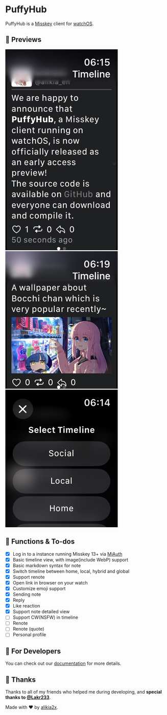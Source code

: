 # PuffyHub

PuffyHub is a [Misskey](https://misskey-hub.net) client for [watchOS](https://www.apple.com/watchos/).

## 👀 Previews

![Plain Post](./Resources/Assets/Post.png)
![Post with image](./Resources/Assets/ImagePost.png)
![Timeline selector](./Resources/Assets/TimelineSelect.png)

## 🌟 Functions & To-dos

- [x] Log in to a instance running Misskey 13+ via [MiAuth](https://misskey-hub.net/ja/docs/for-developers/api/token/miauth/)
- [x] Basic timeline view, with image(include WebP) support
- [x] Basic markdown syntax for note
- [x] Switch timeline between home, local, hybrid and global
- [x] Support renote
- [x] Open link in browser on your watch
- [x] Customize emoji support
- [x] Sending note
- [x] Reply
- [x] Like reaction
- [x] Support note detailed view
- [ ] Support CW(NSFW) in timeline
- [ ] Renote
- [ ] Renote (quote)
- [ ] Personal profile

## 🔧 For Developers

You can check out our [documentation](./Docs/README.md) for more details.

## 🥰 Thanks

Thanks to all of my friends who helped me during developing, and **special thanks to [@Lakr233](https://twitter.com/@Lakr233)**.

Made with ❤️ by [alikia2x](https://alikia2x.com).
